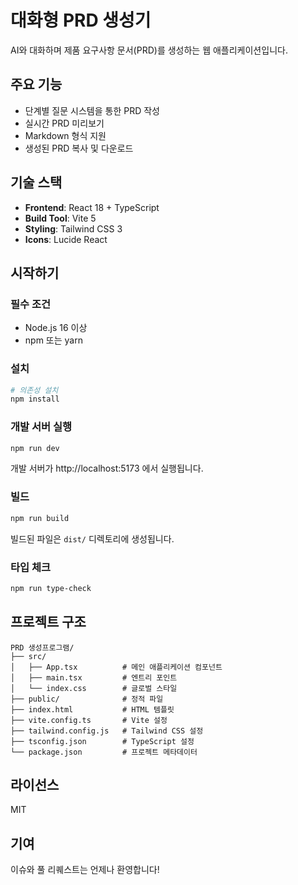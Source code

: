 # 대화형 PRD 생성기

AI와 대화하며 제품 요구사항 문서(PRD)를 생성하는 웹 애플리케이션입니다.

## 주요 기능

- 단계별 질문 시스템을 통한 PRD 작성
- 실시간 PRD 미리보기
- Markdown 형식 지원
- 생성된 PRD 복사 및 다운로드

## 기술 스택

- **Frontend**: React 18 + TypeScript
- **Build Tool**: Vite 5
- **Styling**: Tailwind CSS 3
- **Icons**: Lucide React

## 시작하기

### 필수 조건

- Node.js 16 이상
- npm 또는 yarn

### 설치

```bash
# 의존성 설치
npm install
```

### 개발 서버 실행

```bash
npm run dev
```

개발 서버가 http://localhost:5173 에서 실행됩니다.

### 빌드

```bash
npm run build
```

빌드된 파일은 `dist/` 디렉토리에 생성됩니다.

### 타입 체크

```bash
npm run type-check
```

## 프로젝트 구조

```
PRD 생성프로그램/
├── src/
│   ├── App.tsx          # 메인 애플리케이션 컴포넌트
│   ├── main.tsx         # 엔트리 포인트
│   └── index.css        # 글로벌 스타일
├── public/              # 정적 파일
├── index.html           # HTML 템플릿
├── vite.config.ts       # Vite 설정
├── tailwind.config.js   # Tailwind CSS 설정
├── tsconfig.json        # TypeScript 설정
└── package.json         # 프로젝트 메타데이터

```

## 라이선스

MIT

## 기여

이슈와 풀 리퀘스트는 언제나 환영합니다!
